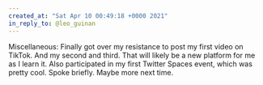 ```yaml
---
created_at: "Sat Apr 10 00:49:18 +0000 2021"
in_reply_to: @leo_guinan
---
```


Miscellaneous: 
Finally got over my resistance to post my first video on TikTok. And my second and third. That will likely be a new platform for me as I learn it.
Also participated in my first Twitter Spaces event, which was pretty cool. Spoke briefly. Maybe more next time.